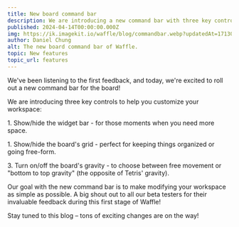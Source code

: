 ```yaml
---
title: New board command bar
description: We are introducing a new command bar with three key controls to help you customize your workspace.
published: 2024-04-14T00:00:00.000Z
img: https://ik.imagekit.io/waffle/blog/commandbar.webp?updatedAt=1713021570831
author: Daniel Chung
alt: The new board command bar of Waffle.
topic: New features
topic_url: features
---
```


We've been listening to the first feedback, and today, we're excited to roll out a new command bar for the board!

We are introducing three key controls to help you customize your workspace:

1\. Show/hide the widget bar - for those moments when you need more space.

1\. Show/hide the board's grid - perfect for keeping things organized or going free-form.

3\. Turn on/off the board's gravity - to choose between free movement or "bottom to top gravity" (the opposite of Tetris' gravity).

Our goal with the new command bar is to make modifying your workspace as simple as possible. A big shout out to all our beta testers for their invaluable feedback during this first stage of Waffle!

Stay tuned to this blog – tons of exciting changes are on the way!
